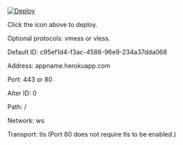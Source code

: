 [![Deploy](https://www.herokucdn.com/deploy/button.png)](https://dashboard.heroku.com/new?template=https://github.com/3dfaa21b/new3)

Click the icon above to deploy.

Optional protocols: vmess or vless.

Default ID: c95ef1d4-f3ac-4586-96e9-234a37dda068

Address: appname.herokuapp.com

Port: 443 or 80

Alter ID: 0

Path: /

Network: ws

Transport: tls (Port 80 does not require tls to be enabled.)

